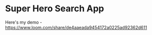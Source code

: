 # Super Hero Search App

Here's my demo - https://www.loom.com/share/de4aaeada9454172a0225ad92362d611

